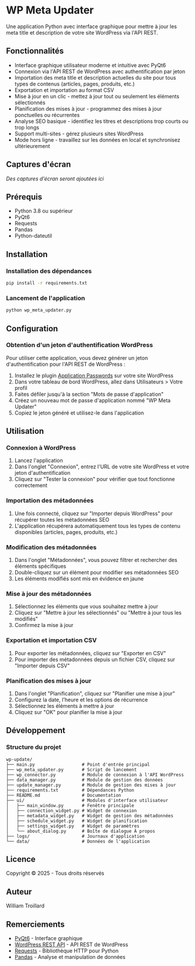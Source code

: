 # WP Meta Updater

Une application Python avec interface graphique pour mettre à jour les meta title et description de votre site WordPress via l'API REST.

## Fonctionnalités

- Interface graphique utilisateur moderne et intuitive avec PyQt6
- Connexion via l'API REST de WordPress avec authentification par jeton
- Importation des meta title et description actuelles du site pour tous types de contenus (articles, pages, produits, etc.)
- Exportation et importation au format CSV
- Mise à jour en un clic - mettez à jour tout ou seulement les éléments sélectionnés
- Planification des mises à jour - programmez des mises à jour ponctuelles ou récurrentes
- Analyse SEO basique - identifiez les titres et descriptions trop courts ou trop longs
- Support multi-sites - gérez plusieurs sites WordPress
- Mode hors ligne - travaillez sur les données en local et synchronisez ultérieurement

## Captures d'écran

*Des captures d'écran seront ajoutées ici*

## Prérequis

- Python 3.8 ou supérieur
- PyQt6
- Requests
- Pandas
- Python-dateutil

## Installation

### Installation des dépendances

```bash
pip install -r requirements.txt
```

### Lancement de l'application

```bash
python wp_meta_updater.py
```

## Configuration

### Obtention d'un jeton d'authentification WordPress

Pour utiliser cette application, vous devez générer un jeton d'authentification pour l'API REST de WordPress :

1. Installez le plugin [Application Passwords](https://wordpress.org/plugins/application-passwords/) sur votre site WordPress
2. Dans votre tableau de bord WordPress, allez dans Utilisateurs > Votre profil
3. Faites défiler jusqu'à la section "Mots de passe d'application"
4. Créez un nouveau mot de passe d'application nommé "WP Meta Updater"
5. Copiez le jeton généré et utilisez-le dans l'application

## Utilisation

### Connexion à WordPress

1. Lancez l'application
2. Dans l'onglet "Connexion", entrez l'URL de votre site WordPress et votre jeton d'authentification
3. Cliquez sur "Tester la connexion" pour vérifier que tout fonctionne correctement

### Importation des métadonnées

1. Une fois connecté, cliquez sur "Importer depuis WordPress" pour récupérer toutes les métadonnées SEO
2. L'application récupérera automatiquement tous les types de contenu disponibles (articles, pages, produits, etc.)

### Modification des métadonnées

1. Dans l'onglet "Métadonnées", vous pouvez filtrer et rechercher des éléments spécifiques
2. Double-cliquez sur un élément pour modifier ses métadonnées SEO
3. Les éléments modifiés sont mis en évidence en jaune

### Mise à jour des métadonnées

1. Sélectionnez les éléments que vous souhaitez mettre à jour
2. Cliquez sur "Mettre à jour les sélectionnés" ou "Mettre à jour tous les modifiés"
3. Confirmez la mise à jour

### Exportation et importation CSV

1. Pour exporter les métadonnées, cliquez sur "Exporter en CSV"
2. Pour importer des métadonnées depuis un fichier CSV, cliquez sur "Importer depuis CSV"

### Planification des mises à jour

1. Dans l'onglet "Planification", cliquez sur "Planifier une mise à jour"
2. Configurez la date, l'heure et les options de récurrence
3. Sélectionnez les éléments à mettre à jour
4. Cliquez sur "OK" pour planifier la mise à jour

## Développement

### Structure du projet

```
wp-update/
├── main.py                  # Point d'entrée principal
├── wp_meta_updater.py       # Script de lancement
├── wp_connector.py          # Module de connexion à l'API WordPress
├── data_manager.py          # Module de gestion des données
├── update_manager.py        # Module de gestion des mises à jour
├── requirements.txt         # Dépendances Python
├── README.md                # Documentation
├── ui/                      # Modules d'interface utilisateur
│   ├── main_window.py       # Fenêtre principale
│   ├── connection_widget.py # Widget de connexion
│   ├── metadata_widget.py   # Widget de gestion des métadonnées
│   ├── schedule_widget.py   # Widget de planification
│   ├── settings_widget.py   # Widget de paramètres
│   └── about_dialog.py      # Boîte de dialogue À propos
├── logs/                    # Journaux d'application
└── data/                    # Données de l'application
```

## Licence

Copyright © 2025 - Tous droits réservés

## Auteur

William Troillard

## Remerciements

- [PyQt6](https://www.riverbankcomputing.com/software/pyqt/) - Interface graphique
- [WordPress REST API](https://developer.wordpress.org/rest-api/) - API REST de WordPress
- [Requests](https://requests.readthedocs.io/) - Bibliothèque HTTP pour Python
- [Pandas](https://pandas.pydata.org/) - Analyse et manipulation de données
